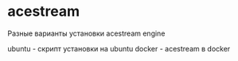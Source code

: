 acestream
=========

Разные варианты установки acestream engine

ubuntu - скрипт установки на ubuntu
docker - acestream в docker